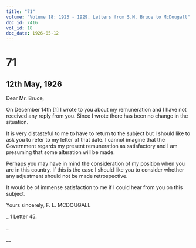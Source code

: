 ```yaml
---
title: "71"
volume: "Volume 18: 1923 - 1929, Letters from S.M. Bruce to McDougall"
doc_id: 7416
vol_id: 18
doc_date: 1926-05-12
---
```


# 71

## 12th May, 1926

Dear Mr. Bruce,

On December 14th [1] I wrote to you about my remuneration and I have not received any reply from you. Since I wrote there has been no change in the situation.

It is very distasteful to me to have to return to the subject but I should like to ask you to refer to my letter of that date. I cannot imagine that the Government regards my present remuneration as satisfactory and I am presuming that some alteration will be made.

Perhaps you may have in mind the consideration of my position when you are in this country. If this is the case I should like you to consider whether any adjustment should not be made retrospective.

It would be of immense satisfaction to me if I could hear from you on this subject.

Yours sincerely, F. L. MCDOUGALL 

_ 1 Letter 45.

_

__
